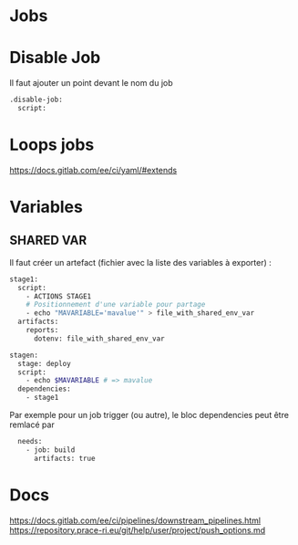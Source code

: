 # Jobs 
# Disable Job
Il faut ajouter un point devant le nom du job
```bash
.disable-job:
  script:
```
# Loops jobs 
https://docs.gitlab.com/ee/ci/yaml/#extends

# Variables 
## SHARED VAR
Il faut créer un artefact (fichier avec la liste des variables à exporter) : 
```bash
stage1:
  script:
    - ACTIONS STAGE1
    # Positionnement d'une variable pour partage
    - echo "MAVARIABLE='mavalue'" > file_with_shared_env_var
  artifacts:
    reports:
      dotenv: file_with_shared_env_var

stagen:
  stage: deploy
  script:
    - echo $MAVARIABLE # => mavalue
  dependencies:
    - stage1
```
Par exemple pour un job trigger (ou autre), le bloc dependencies peut être remlacé par 
```bash
  needs:
    - job: build
      artifacts: true
```

# Docs
https://docs.gitlab.com/ee/ci/pipelines/downstream_pipelines.html
https://repository.prace-ri.eu/git/help/user/project/push_options.md
